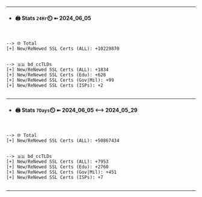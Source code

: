 

---
- #### 🖨️ **Stats** `24Hr`⏲️ ➼ 2024_06_05
```console


--> 🌐 Total
[+] New/ReNewed SSL Certs (ALL): +10229870


--> 🇧🇩 bd_ccTLDs
[+] New/ReNewed SSL Certs (ALL): +1834
[+] New/ReNewed SSL Certs (Edu): +628
[+] New/ReNewed SSL Certs (Gov|Mil): +99
[+] New/ReNewed SSL Certs (ISPs): +2


```

---
- #### 🖨️ **Stats** `7Days`⏲️ ➼ 2024_06_05 <--> 2024_05_29
```console


--> 🌐 Total
[+] New/ReNewed SSL Certs (ALL): +50867434


--> 🇧🇩 bd_ccTLDs
[+] New/ReNewed SSL Certs (ALL): +7953
[+] New/ReNewed SSL Certs (Edu): +2760
[+] New/ReNewed SSL Certs (Gov|Mil): +451
[+] New/ReNewed SSL Certs (ISPs): +7


```

---

